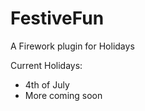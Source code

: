 FestiveFun
==========

A Firework plugin for Holidays

Current Holidays:

* 4th of July
* More coming soon

